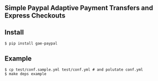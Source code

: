 Simple Paypal Adaptive Payment Transfers and Express Checkouts
---

Install
---

    $ pip install gae-paypal

Example
---

    $ cp test/conf.sample.yml test/conf.yml # and polutate conf.yml
    $ make deps example
